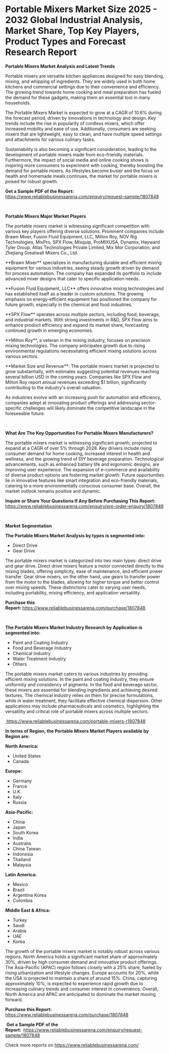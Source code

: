 <p><h1>Portable Mixers Market Size 2025 - 2032 Global Industrial Analysis, Market Share, Top Key Players, Product Types and Forecast Research Report</h1></p><p><strong>Portable Mixers Market Analysis and Latest Trends</strong></p>
<p><p>Portable mixers are versatile kitchen appliances designed for easy blending, mixing, and whipping of ingredients. They are widely used in both home kitchens and commercial settings due to their convenience and efficiency. The growing trend towards home cooking and meal preparation has fueled the demand for these gadgets, making them an essential tool in many households. </p><p>The Portable Mixers Market is expected to grow at a CAGR of 10.6% during the forecast period, driven by innovations in technology and design. Key trends include the rise in popularity of cordless mixers, which offer increased mobility and ease of use. Additionally, consumers are seeking mixers that are lightweight, easy to clean, and have multiple speed settings and attachments for various culinary tasks. </p><p>Sustainability is also becoming a significant consideration, leading to the development of portable mixers made from eco-friendly materials. Furthermore, the impact of social media and online cooking shows is inspiring more consumers to experiment with cooking, thereby boosting the demand for portable mixers. As lifestyles become busier and the focus on health and homemade meals continues, the market for portable mixers is poised for robust growth.</p></p>
<p><strong>Get a Sample PDF of the Report:&nbsp;</strong> <a href="https://www.reliablebusinessarena.com/enquiry/request-sample/1807848?utm_campaign=2130&utm_medium=2&utm_source=Github&utm_content=ia&utm_term=19022025&utm_id=portable-mixers">https://www.reliablebusinessarena.com/enquiry/request-sample/1807848</a></p>
<p>&nbsp;</p>
<p><strong>Portable Mixers Major Market Players</strong></p>
<p><p>The portable mixers market is witnessing significant competition with various key players offering diverse solutions. Prominent companies include Brawn Mixer, Fusion Fluid Equipment, LLC, Milton Roy, NOV Rig Technologies, MixPro, SPX Flow, Mixquip, ProMIXUSA, Dynamix, Hayward Tyler Group, Atlas Technologies Private Limited, Mix Mor Corporation, and Zhejiang Greatwall Mixers Co., Ltd.</p><p>**Brawn Mixer** specializes in manufacturing durable and efficient mixing equipment for various industries, seeing steady growth driven by demand for process automation. The company has expanded its portfolio to include advanced mixer designs that cater to specific application needs. </p><p>**Fusion Fluid Equipment, LLC** offers innovative mixing technologies and has established itself as a leader in custom solutions. The growing emphasis on energy-efficient equipment has positioned the company for future growth, especially in the chemical and food industries.</p><p>**SPX Flow** operates across multiple sectors, including food, beverage, and industrial markets. With strong investments in R&D, SPX Flow aims to enhance product efficiency and expand its market share, forecasting continued growth in emerging economies.</p><p>**Milton Roy**, a veteran in the mixing industry, focuses on precision mixing technologies. The company anticipates growth due to rising environmental regulations necessitating efficient mixing solutions across various sectors.</p><p>**Market Size and Revenue**: The portable mixers market is projected to grow substantially, with estimates suggesting potential revenues reaching several billion USD in the coming years. Companies like SPX Flow and Milton Roy report annual revenues exceeding $1 billion, significantly contributing to the industry's overall valuation.</p><p>As industries evolve with an increasing push for automation and efficiency, companies adept at innovating product offerings and addressing sector-specific challenges will likely dominate the competitive landscape in the foreseeable future.</p></p>
<p>&nbsp;</p>
<p><strong>What Are The Key Opportunities For Portable Mixers Manufacturers?</strong></p>
<p><p>The portable mixers market is witnessing significant growth, projected to expand at a CAGR of over 5% through 2028. Key drivers include rising consumer demand for home cooking, increased interest in health and wellness, and the growing trend of DIY beverage preparation. Technological advancements, such as enhanced battery life and ergonomic designs, are improving user experience. The expansion of e-commerce and availability of diverse product options are fostering market growth. Future opportunities lie in innovative features like smart integration and eco-friendly materials, catering to a more environmentally conscious consumer base. Overall, the market outlook remains positive and dynamic.</p></p>
<p><strong>Inquire or Share Your Questions If Any Before Purchasing This Report:</strong> <a href="https://www.reliablebusinessarena.com/enquiry/pre-order-enquiry/1807848?utm_campaign=2130&utm_medium=2&utm_source=Github&utm_content=ia&utm_term=19022025&utm_id=portable-mixers">https://www.reliablebusinessarena.com/enquiry/pre-order-enquiry/1807848</a></p>
<p>&nbsp;</p>
<p><strong>Market Segmentation</strong></p>
<p><strong>The Portable Mixers Market Analysis by types is segmented into:</strong></p>
<p><ul><li>Direct Drive</li><li>Gear Drive</li></ul></p>
<p><p>The portable mixers market is categorized into two main types: direct drive and gear drive. Direct drive mixers feature a motor connected directly to the mixing blades, offering simplicity, ease of maintenance, and efficient power transfer. Gear drive mixers, on the other hand, use gears to transfer power from the motor to the blades, allowing for higher torque and better control over mixing speeds. These distinctions cater to varying user needs, including portability, mixing efficiency, and application versatility.</p></p>
<p><strong>Purchase this Report:&nbsp;</strong><a href="https://www.reliablebusinessarena.com/purchase/1807848?utm_campaign=2130&utm_medium=2&utm_source=Github&utm_content=ia&utm_term=19022025&utm_id=portable-mixers">https://www.reliablebusinessarena.com/purchase/1807848</a></p>
<p>&nbsp;</p>
<p><strong>The Portable Mixers Market Industry Research by Application is segmented into:</strong></p>
<p><ul><li>Paint and Coating Industry</li><li>Food and Beverage Industry</li><li>Chemical Industry</li><li>Water Treatment Industry</li><li>Others</li></ul></p>
<p><p>The portable mixers market caters to various industries by providing efficient mixing solutions. In the paint and coating industry, they ensure uniformity and consistency of pigments. In the food and beverage sector, these mixers are essential for blending ingredients and achieving desired textures. The chemical industry relies on them for precise formulations, while in water treatment, they facilitate effective chemical dispersion. Other applications may include pharmaceuticals and cosmetics, highlighting the versatility and critical role of portable mixers across multiple sectors.</p></p>
<p><a href="https://www.reliablebusinessarena.com/portable-mixers-r1807848?utm_campaign=2130&utm_medium=2&utm_source=Github&utm_content=ia&utm_term=19022025&utm_id=portable-mixers">&nbsp;https://www.reliablebusinessarena.com/portable-mixers-r1807848</a></p>
<p><strong>In terms of Region, the Portable Mixers Market Players available by Region are:</strong></p>
<p>
    <p> <strong> North America: </strong>
        <ul>
            <li>United States</li>
            <li>Canada</li>
        </ul>
        </p> 
    <p> <strong> Europe: </strong>
        <ul>
            <li>Germany</li>
            <li>France</li>
            <li>U.K.</li>
            <li>Italy</li>
            <li>Russia</li>
        </ul>
        </p> 
    <p> <strong> Asia-Pacific: </strong>
        <ul>
            <li>China</li>
            <li>Japan</li>
            <li>South Korea</li>
            <li>India</li>
            <li>Australia</li>
            <li>China Taiwan</li>
            <li>Indonesia</li>
            <li>Thailand</li>
            <li>Malaysia</li>
        </ul>
        </p> 
    <p> <strong> Latin America: </strong>
        <ul>
            <li>Mexico</li>
            <li>Brazil</li>
            <li>Argentina Korea</li>
            <li>Colombia</li>
        </ul>
        </p> 
    <p> <strong> Middle East & Africa: </strong>
        <ul>
            <li>Turkey</li>
            <li>Saudi</li>
            <li>Arabia</li>
            <li>UAE</li>
            <li>Korea</li>
        </ul>
    </p>
    </p>
<p><p>The growth of the portable mixers market is notably robust across various regions. North America holds a significant market share of approximately 30%, driven by high consumer demand and innovative product offerings. The Asia-Pacific (APAC) region follows closely with a 25% share, fueled by rising urbanization and lifestyle changes. Europe accounts for 20%, while the USA is projected to maintain a share of around 15%. China, capturing approximately 10%, is expected to experience rapid growth due to increasing culinary trends and consumer interest in convenience. Overall, North America and APAC are anticipated to dominate the market moving forward.</p></p>
<p><strong>Purchase this Report: </strong><a href="https://www.reliablebusinessarena.com/purchase/1807848?utm_campaign=2130&utm_medium=2&utm_source=Github&utm_content=ia&utm_term=19022025&utm_id=portable-mixers">https://www.reliablebusinessarena.com/purchase/1807848</a></p>
<p>&nbsp;<strong>Get a Sample PDF of the Report:&nbsp;&nbsp;</strong><a href="https://www.reliablebusinessarena.com/enquiry/request-sample/1807848?utm_campaign=2130&utm_medium=2&utm_source=Github&utm_content=ia&utm_term=19022025&utm_id=portable-mixers">https://www.reliablebusinessarena.com/enquiry/request-sample/1807848</a></p>
<p><strong></strong></p>
<p>Check more reports on <a href="https://www.reliablebusinessarena.com/?utm_campaign=2130&utm_medium=2&utm_source=Github&utm_content=ia&utm_term=19022025&utm_id=portable-mixers">https://www.reliablebusinessarena.com/</a></p>